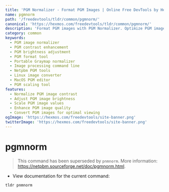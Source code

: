 ```yaml
---
title: 'PGM Normalizer - Format PGM Images | Online Free DevTools by Hexmos'
name: pgmnorm
path: '/freedevtools/tldr/common/pgmnorm/'
canonical: 'https://hexmos.com/freedevtools/tldr/common/pgmnorm/'
description: 'Format PGM images with PGM Normalizer. Optimize PGM image contrast and brightness for better visualization and processing. Free online tool, no registration required.'
category: common
keywords:
  - PGM image normalizer
  - PGM contrast enhancement
  - PGM brightness adjustment
  - PGM format tool
  - Portable Graymap normalizer
  - Image processing command line
  - Netpbm PGM tools
  - Linux image converter
  - MacOS PGM editor
  - PGM scaling tool
features:
  - Normalize PGM image contrast
  - Adjust PGM image brightness
  - Scale PGM image values
  - Enhance PGM image quality
  - Convert PGM images for optimal viewing
ogImage: 'https://hexmos.com/freedevtools/site-banner.png'
twitterImage: 'https://hexmos.com/freedevtools/site-banner.png'
---
```


# pgmnorm

> This command has been superseded by `pnmnorm`.
> More information: <https://netpbm.sourceforge.net/doc/pgmnorm.html>.

- View documentation for the current command:

`tldr pnmnorm`
